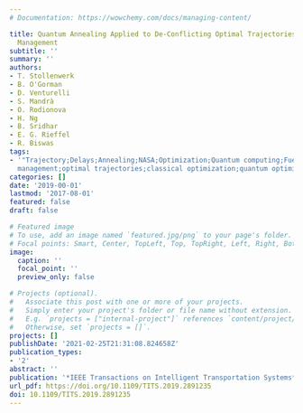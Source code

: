 ```yaml
---
# Documentation: https://wowchemy.com/docs/managing-content/

title: Quantum Annealing Applied to De-Conflicting Optimal Trajectories for Air Traffic
  Management
subtitle: ''
summary: ''
authors:
- T. Stollenwerk
- B. O'Gorman
- D. Venturelli
- S. Mandrà
- O. Rodionova
- H. Ng
- B. Sridhar
- E. G. Rieffel
- R. Biswas
tags:
- '"Trajectory;Delays;Annealing;NASA;Optimization;Quantum computing;Fuels;Air traffic
  management;optimal trajectories;classical optimization;quantum optimization."'
categories: []
date: '2019-00-01'
lastmod: '2017-08-01'
featured: false
draft: false

# Featured image
# To use, add an image named `featured.jpg/png` to your page's folder.
# Focal points: Smart, Center, TopLeft, Top, TopRight, Left, Right, BottomLeft, Bottom, BottomRight.
image:
  caption: ''
  focal_point: ''
  preview_only: false

# Projects (optional).
#   Associate this post with one or more of your projects.
#   Simply enter your project's folder or file name without extension.
#   E.g. `projects = ["internal-project"]` references `content/project/deep-learning/index.md`.
#   Otherwise, set `projects = []`.
projects: []
publishDate: '2021-02-25T21:31:08.824658Z'
publication_types:
- '2'
abstract: ''
publication: '*IEEE Transactions on Intelligent Transportation Systems*'
url_pdf: https://doi.org/10.1109/TITS.2019.2891235
doi: 10.1109/TITS.2019.2891235
---
```

